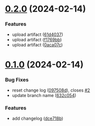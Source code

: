 # [0.2.0](https://github.com/phoothsas/greetings-ci/compare/v0.1.0...v0.2.0) (2024-02-14)


### Features

* upload artifact ([61d4037](https://github.com/phoothsas/greetings-ci/commit/61d4037ea62c5c8d145018763d9f2fb25c2dcc32))
* upload artifact ([f1769bb](https://github.com/phoothsas/greetings-ci/commit/f1769bb3671224482e4982d078edba3d6a9c477a))
* upload artifact ([0aca07c](https://github.com/phoothsas/greetings-ci/commit/0aca07ca38007cceedc4b4abb0fb0ba8aa543892))



# [0.1.0](https://github.com/phoothsas/greetings-ci/compare/dce718b693f7acf57e7d899285f8ce485f19a746...v0.1.0) (2024-02-14)


### Bug Fixes

* reset change log ([097508d](https://github.com/phoothsas/greetings-ci/commit/097508d912459628a90327ab7e5c016b6382c4ea)), closes [#2](https://github.com/phoothsas/greetings-ci/issues/2)
* update branch name ([632c054](https://github.com/phoothsas/greetings-ci/commit/632c054ff09dfcedad036e68f55b9abd44c9256c))


### Features

* add changelog ([dce718b](https://github.com/phoothsas/greetings-ci/commit/dce718b693f7acf57e7d899285f8ce485f19a746))



